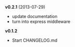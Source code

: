 **v0.2.1** (2013-07-29)

  * update documentation
  * turn into express middleware

**v0.1.2**
 - Start CHANGELOG.md

